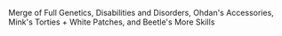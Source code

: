 Merge of Full Genetics, Disabilities and Disorders, Ohdan's Accessories, Mink's Torties + White Patches, and Beetle's More Skills
